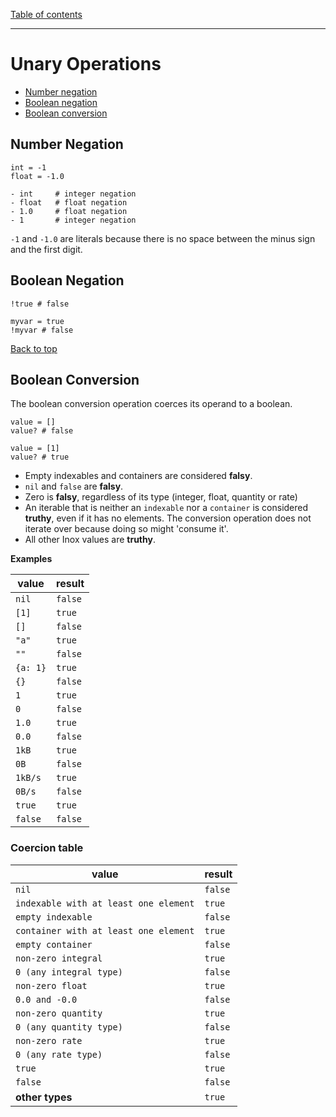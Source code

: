 [Table of contents](./README.md)

---

# Unary Operations

- [Number negation](#number-negation)
- [Boolean negation](#boolean-negation)
- [Boolean conversion](#boolean-conversion)

## Number Negation

```
int = -1
float = -1.0

- int     # integer negation
- float   # float negation
- 1.0     # float negation
- 1       # integer negation
```

`-1` and `-1.0` are literals because there is no space between the minus sign
and the first digit.

## Boolean Negation

```
!true # false

myvar = true
!myvar # false
```

[Back to top](#unary-operations)

## Boolean Conversion

The boolean conversion operation coerces its operand to a boolean.

```
value = []
value? # false

value = [1]
value? # true
```

- Empty indexables and containers are considered **falsy**.
- `nil` and `false` are **falsy**.
- Zero is **falsy**, regardless of its type (integer, float, quantity or rate)
- An iterable that is neither an `indexable` nor a `container` is considered
  **truthy**, even if it has no elements. The conversion operation does not
  iterate over because doing so might 'consume it'.
- All other Inox values are **truthy**.

**Examples**

| value    | result  |
| -------- | ------- |
| `nil`    | `false` |
| `[1]`    | `true`  |
| `[]`     | `false` |
| `"a"`    | `true`  |
| `""`     | `false` |
| `{a: 1}` | `true`  |
| `{}`     | `false` |
| `1`      | `true`  |
| `0`      | `false` |
| `1.0`    | `true`  |
| `0.0`    | `false` |
| `1kB`    | `true`  |
| `0B`     | `false` |
| `1kB/s`  | `true`  |
| `0B/s`   | `false` |
| `true`   | `true`  |
| `false`  | `false` |

### Coercion table

| value                                 | result  |
| ------------------------------------- | ------- |
| `nil`                                 | `false` |
| `indexable with at least one element` | `true`  |
| `empty indexable`                     | `false` |
| `container with at least one element` | `true`  |
| `empty container`                     | `false` |
| `non-zero integral`                   | `true`  |
| `0 (any integral type)`               | `false` |
| `non-zero float`                      | `true`  |
| `0.0 and -0.0`                        | `false` |
| `non-zero quantity`                   | `true`  |
| `0 (any quantity type)`               | `false` |
| `non-zero rate`                       | `true`  |
| `0 (any rate type)`                   | `false` |
| `true`                                | `true`  |
| `false`                               | `false` |
| **other types**                       | `true`  |
